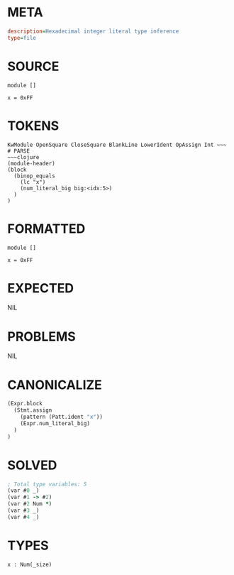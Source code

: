 # META
~~~ini
description=Hexadecimal integer literal type inference
type=file
~~~
# SOURCE
~~~roc
module []

x = 0xFF
~~~
# TOKENS
~~~text
KwModule OpenSquare CloseSquare BlankLine LowerIdent OpAssign Int ~~~
# PARSE
~~~clojure
(module-header)
(block
  (binop_equals
    (lc "x")
    (num_literal_big big:<idx:5>)
  )
)
~~~
# FORMATTED
~~~roc
module []

x = 0xFF
~~~
# EXPECTED
NIL
# PROBLEMS
NIL
# CANONICALIZE
~~~clojure
(Expr.block
  (Stmt.assign
    (pattern (Patt.ident "x"))
    (Expr.num_literal_big)
  )
)
~~~
# SOLVED
~~~clojure
; Total type variables: 5
(var #0 _)
(var #1 -> #2)
(var #2 Num *)
(var #3 _)
(var #4 _)
~~~
# TYPES
~~~roc
x : Num(_size)
~~~
